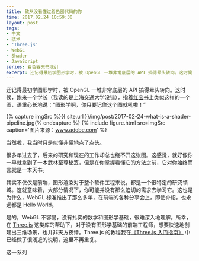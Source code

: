 ```yaml
---
title: 致从没看懂过着色器代码的你
time: 2017.02.24 10:59:30
layout: post
tags:
- 中文
- 技术
- 'Three.js'
- WebGL
- Shader
- JavaScript
series: 着色器天书浅引
excerpt: 还记得最初学图形学时，被 OpenGL 一堆非常底层的 API 搞得晕头转向。这时候，跑来一个学长（我读的是上海交通大学没错），指着红宝书上类似这样的一个图，语重心长地说：“图形学啊，你只要记住这个图就吼啦！”
---
```


还记得最初学图形学时，被 OpenGL 一堆非常底层的 API 搞得晕头转向。这时候，跑来一个学长（我读的是上海交通大学没错），指着[红宝书](https://book.douban.com/subject/4311129/)上类似这样的一个图，语重心长地说：“图形学啊，你只要记住这个图就吼啦！”

{% capture imgSrc %}{{ site.url }}/img/post/2017-02-24-what-is-a-shader-pipeline.jpg{% endcapture %}
{% include figure.html src=imgSrc caption='图片来源：<a href="http://www.adobe.com/devnet/flashplayer/articles/how-stage3d-works.html">www.adobe.com</a>' %}

当然啦，我当时只是似懂非懂地点了点头。

<div class="split"></div>

很多年过去了，后来的研究和现在的工作却总也绕不开这张图。这感觉，就好像你一早就拿到了一本武林至尊秘笈，但是在你掌握看懂它的方法之前，它对你始终而言就是一本天书。

其实不仅仅是前端，图形渲染对于整个软件工程来说，都是一个很特定的研究领域。这就意味着，大部分情况下，你可能并没有那么迫切的需求去学习它。这也是为什么，WebGL 标准推出了那么多年，在前端的各种分享会上，即使介绍，也永远都是 Hello World。

是的，WebGL 不容易，没有扎实的数学和图形学基础，很难深入地理解。所幸，在 [Three.js](http://threejs.org) 这类库的帮助下，对于没有图形学基础的前端工程师，想要快速地创建出三维场景，也并非天方夜谭。Three.js 的教程我在[《Three.js 入门指南》](http://www.ituring.com.cn/book/1272) 中已经做了很浅近的说明，这里不再重复。

这一系列
